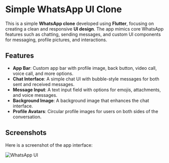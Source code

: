 # Simple WhatsApp UI Clone

This is a simple **WhatsApp clone** developed using **Flutter**, focusing on creating a clean and responsive **UI design**. The app mimics core WhatsApp features such as chatting, sending messages, and custom UI components for messaging, profile pictures, and interactions.

## Features

- **App Bar**: Custom app bar with profile image, back button, video call, voice call, and more options.
- **Chat Interface**: A simple chat UI with bubble-style messages for both sent and received messages.
- **Message Input**: A text input field with options for emojis, attachments, and voice messages.
- **Background Image**: A background image that enhances the chat interface.
- **Profile Avatars**: Circular profile images for users on both sides of the conversation.

## Screenshots

Here is a screenshot of the app interface:

![WhatsApp UI](assets/images/screenshot.png)

